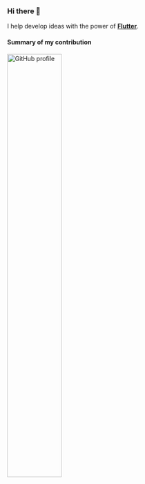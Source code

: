 ### Hi there 👋

I help develop ideas with the power of [**Flutter**](https://flutter.dev).

#### Summary of my contribution

<a href="https://github.com/ikicodedev">
  <img width="50%" alt="GitHub profile" src="https://github-readme-stats.vercel.app/api?username=ikicodedev&show_icons=true&count_private=true&hide_border=true" />
</a>
